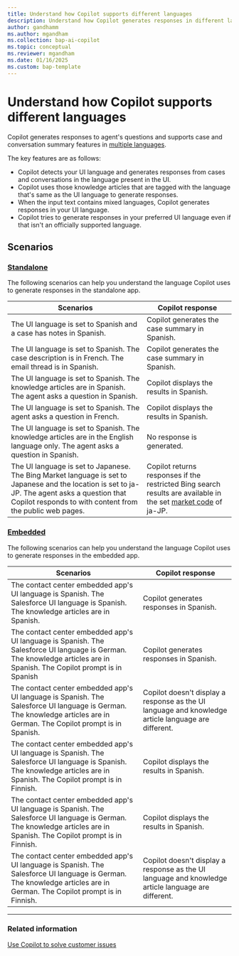 ```yaml
---
title: Understand how Copilot supports different languages
description: Understand how Copilot generates responses in different languages.
author: gandhamm
ms.author: mgandham
ms.collection: bap-ai-copilot
ms.topic: conceptual
ms.reviewer: mgandham
ms.date: 01/16/2025
ms.custom: bap-template 
---
```


# Understand how Copilot supports different languages

Copilot generates responses to agent's questions and supports case and conversation summary features in [multiple languages](/dynamics365/customer-service/implement/international-availability?context=/dynamics365/contact-center/context/implement-context).

The key features are as follows:

- Copilot detects your UI language and generates responses from cases and conversations in the language present in the UI.
- Copilot uses those knowledge articles that are tagged with the language that's same as the UI language to generate responses.
- When the input text contains mixed languages, Copilot generates responses in your UI language.
- Copilot tries to generate responses in your preferred UI language even if that isn't an officially supported language.

## Scenarios


### [Standalone](#tab/copilotstandalone)

  The following scenarios can help you understand the language Copilot uses to generate responses in the standalone app.

| Scenarios | Copilot response | 
| --- | --- | 
|The UI language is set to Spanish and a case has notes in Spanish. | Copilot generates the case summary in Spanish. |
| The UI language is set to Spanish. The case description is in French. The email thread is in Spanish. | Copilot generates the case summary in Spanish. |
| The UI language is set to Spanish. The knowledge articles are in Spanish. The agent asks a question in Spanish. | Copilot displays the results in Spanish. |
| The  UI language is set to Spanish. The agent asks a question in French. | Copilot displays the results in Spanish. |
|  The UI language is set to Spanish. The knowledge articles are in the English language only. The agent asks a question in Spanish.| No response is generated. |
| The UI language is set to Japanese. The Bing Market language is set to Japanese and the location is set to ja-JP. The agent asks a question that Copilot responds to with content from the public web pages. | Copilot returns responses if the restricted Bing search results are available in the set [market code](/bing/search-apis/bing-web-search/reference/market-codes) of ja-JP. |


### [Embedded](#tab/copilotembedded)


The following scenarios can help you understand the language Copilot uses to generate responses in the embedded app.


| Scenarios | Copilot response | 
| --- | --- | 
|The contact center embedded app's UI language is Spanish. The Salesforce UI language is Spanish. The knowledge articles are in Spanish. | Copilot generates responses in Spanish. |
| The contact center embedded app's UI language is Spanish. The Salesforce UI language is German. The knowledge articles are in Spanish. The Copilot prompt is in Spanish| Copilot generates responses in Spanish. |
|The contact center embedded app's UI language is Spanish. The Salesforce UI language is German. The knowledge articles are in German. The Copilot prompt is in Spanish. | Copilot doesn't display a response as the UI language and knowledge article language are different. |
| The contact center embedded app's UI language is Spanish. The Salesforce UI language is Spanish. The knowledge articles are in Spanish. The Copilot prompt is in Finnish. | Copilot displays the results in Spanish. |
| The contact center embedded app's UI language is Spanish. The Salesforce UI language is German. The knowledge articles are in Spanish. The Copilot prompt is in Finnish. |  Copilot displays the results in Spanish. |
| The contact center embedded app's UI language is Spanish. The Salesforce UI language is German. The knowledge articles are in German. The Copilot prompt is in Finnish. |  Copilot doesn't display a response as the UI language and knowledge article language are different. |

---

### Related information

[Use Copilot to solve customer issues](../use/use-copilot-features.md)  
